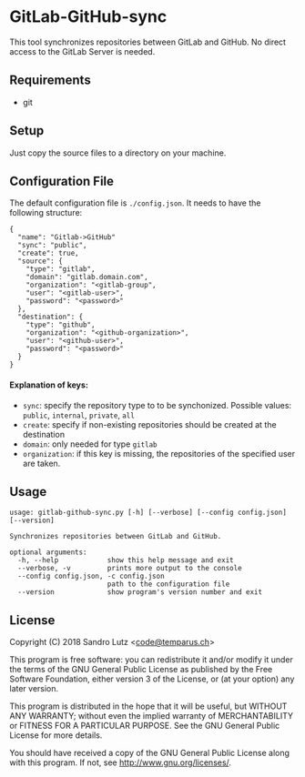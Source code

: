 GitLab-GitHub-sync
==================

This tool synchronizes repositories between GitLab and GitHub. No direct access to the GitLab Server is needed.

## Requirements
* git

## Setup
Just copy the source files to a directory on your machine.

## Configuration File

The default configuration file is `./config.json`. It needs to have the following structure:

```
{
  "name": "Gitlab->GitHub"
  "sync": "public",
  "create": true,
  "source": {
    "type": "gitlab",
    "domain": "gitlab.domain.com",
	"organization": "<gitlab-group",
    "user": "<gitlab-user>",
    "password": "<password>"
  },
  "destination": {
    "type": "github",
	"organization": "<github-organization>",
    "user": "<github-user>",
    "password": "<password>"
  }
}
```

#### Explanation of keys:
* `sync`: specify the repository type to to be synchonized. Possible values: `public`, `internal`, `private`, `all`
* `create`: specify if non-existing repositories should be created at the destination
* `domain`: only needed for type `gitlab`
* `organization`: if this key is missing, the repositories of the specified user are taken.

## Usage
```
usage: gitlab-github-sync.py [-h] [--verbose] [--config config.json] [--version]

Synchronizes repositories between GitLab and GitHub.

optional arguments:
  -h, --help            show this help message and exit
  --verbose, -v         prints more output to the console
  --config config.json, -c config.json
                        path to the configuration file
  --version             show program's version number and exit

```

## License
Copyright (C) 2018 Sandro Lutz \<<code@temparus.ch>\>

This program is free software: you can redistribute it and/or modify
it under the terms of the GNU General Public License as published by
the Free Software Foundation, either version 3 of the License, or
(at your option) any later version.

This program is distributed in the hope that it will be useful,
but WITHOUT ANY WARRANTY; without even the implied warranty of
MERCHANTABILITY or FITNESS FOR A PARTICULAR PURPOSE.  See the
GNU General Public License for more details.

You should have received a copy of the GNU General Public License
along with this program.  If not, see <http://www.gnu.org/licenses/>.
